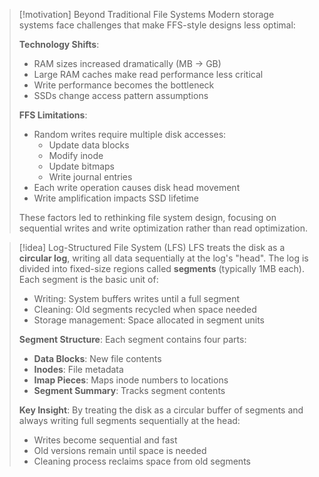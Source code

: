 > [!motivation] Beyond Traditional File Systems
> Modern storage systems face challenges that make FFS-style designs less optimal:
> 
> **Technology Shifts**:
> - RAM sizes increased dramatically (MB → GB)
> - Large RAM caches make read performance less critical
> - Write performance becomes the bottleneck
> - SSDs change access pattern assumptions
> 
> **FFS Limitations**:
> - Random writes require multiple disk accesses:
>   - Update data blocks
>   - Modify inode
>   - Update bitmaps
>   - Write journal entries
> - Each write operation causes disk head movement
> - Write amplification impacts SSD lifetime
> 
> These factors led to rethinking file system design, focusing on sequential writes and write optimization rather than read optimization.

> [!idea] Log-Structured File System (LFS)
> LFS treats the disk as a **circular log**, writing all data sequentially at the log's "head". The log is divided into fixed-size regions called **segments** (typically 1MB each). Each segment is the basic unit of:
> - Writing: System buffers writes until a full segment
> - Cleaning: Old segments recycled when space needed
> - Storage management: Space allocated in segment units
> 
> **Segment Structure**:
> Each segment contains four parts:
> - **Data Blocks**: New file contents
> - **Inodes**: File metadata
> - **Imap Pieces**: Maps inode numbers to locations
> - **Segment Summary**: Tracks segment contents
> 
> **Key Insight**:
> By treating the disk as a circular buffer of segments and always writing full segments sequentially at the head:
> - Writes become sequential and fast
> - Old versions remain until space is needed
> - Cleaning process reclaims space from old segments
